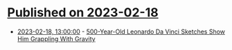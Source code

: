 # [Published on 2023-02-18](index.md)

* [2023-02-18, 13:00:00](https://science.slashdot.org/story/23/02/18/000216/500-year-old-leonardo-da-vinci-sketches-show-him-grappling-with-gravity?utm_source=rss1.0mainlinkanon&utm_medium=feed) - [500-Year-Old Leonardo Da Vinci Sketches Show Him Grappling With Gravity](https://science.slashdot.org/story/23/02/18/000216/500-year-old-leonardo-da-vinci-sketches-show-him-grappling-with-gravity?utm_source=rss1.0mainlinkanon&utm_medium=feed)
